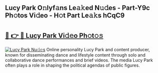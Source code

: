 ## Lucy Park O𝚗lyf𝚊ns Le𝚊𝚔ed N𝚞𝚍es - Part-Y9c Ph𝚘tos Vi𝚍eo - H𝚘t Part Le𝚊𝚔s hCqC9

# <h2><a href="http://hf29yu5.feru.top/?c=Lucy+Park">🔗 👉 🔴 Lucy Park Vi𝚍𝚎o Ph𝚘t𝚘𝚜</a></h2>

[![Lucy Park Nu𝚍𝚎s](https://i.imgur.com/0TWrTi3.gif)](http://hf29yu5.feru.top/?c=Lucy+Park)
Online personality Lucy Park and content producer, known for disseminating dance and lifestyle content through solo and collaborative dance performances and brief videos. The media Lucy Park often plays a role in shaping the political agendas of public figures. 
